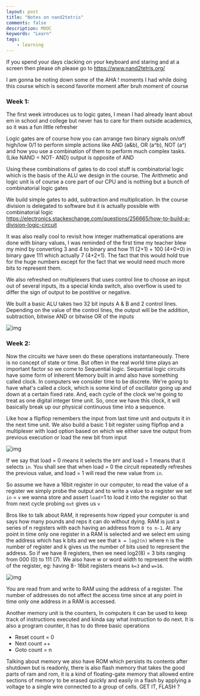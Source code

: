 ```yaml
---
layout: post
title: "Notes on nand2tetris"
comments: false
description: MOOC 
keywords: "Learn"
tags:
    - learning
---
```


If you spend your days clacking on your keyboard and staring and at a screen then please oh please go to <https://www.nand2tetris.org/>

I am gonna be noting down some of the AHA ! moments I had while doing this course which is second favorite moment after bruh moment of course 


### Week 1: 

The first week introduces us to logic gates, I mean I had already leant about em in school and college but never has to care for them outside academics, so it was a fun little refresher 

Logic gates are of course how you can arrange two binary signals on/off high/low 0/1  to perform simple actions like AND (a&b), OR (a^b), NOT (a^) and how you use a combination of them to perform much complex tasks. (Like NAND = NOT- AND) output is opposite of AND

Using these combinations of gates to do cool stuff is combinatorial logic which is the basis of the ALU we design in the course. The Arithmetic and logic unit is of course a core part of our CPU and is nothing but a bunch of combinatorial logic gates

We build simple gates to add, subtraction and multiplication. In the course division is delegated to software but it is actually possible with combinatorial logic <https://electronics.stackexchange.com/questions/256665/how-to-build-a-division-logic-circuit>

It was also really cool to revisit how integer mathematical operations are done with binary values, I was reminded of the first time my teacher blew my mind by converting 3 and 4 to binary and how 11 (2+1) + 100 (4+0+0) in binary gave 111 which actually 7 (4+2+1). The fact that this would hold true for the huge numbers except for the fact that we would need much more bits to represent them.

We also refreshed on multiplexers that uses control line to choose an input out of several inputs, its a special kinda switch, also overflow is used to differ the sign of output to be postitive or negative.

We built a basic ALU takes two 32 bit inputs A & B and 2 control lines. Depending on the value of the control lines, the output will be the addition, subtraction, bitwise AND or bitwise OR of the inputs

![img](http://www.csc.villanova.edu/~mdamian/Past/csc2400fa13/assign/Figs/aluiface.gif)


### Week 2:

Now the circuits we have seen do these operations instantaneously. There is no concept of state or time. But often in the real world time plays an important factor so we come to Sequential logic. Sequential logic circuits have some form of inherent Memory built in amd also have something called clock. In computers we consider time to be discrete. We're going to have what's called a clock, which is some kind of of oscillator going up and down at a certain fixed rate. And, each cycle of the clock we're going to treat as one digital integer time unit. So, once we have this clock, it will basically break up our physical continuous time into a sequence.

Like how a flipflop remembers the input from last time unit and outputs it in the next time unit. We also build a basic 1 bit register using flipflop and a multiplexer with load option based on which we either save tne output from previous execution or load the new bit from input 

![img](https://i.stack.imgur.com/XjmZNm.png)

If we say that load = 0 means it selects the `DFF` and load = 1 means that it selects `in`. You shall see that when load = 0 the circuit repeatedly refreshes the previous value, and load = 1 will read the new value from `in`.

So assume we have a 16bit register in our computer, to read the value of a register we simply probe the output and to write a value to a register we set `in` = `v` we wanna store and assert `load`=1 to load it into the register so that from next cycle probing `out` gives us `v`

Bros like to talk about RAM, it represents how ripped your computer is and says how many pounds and reps it can do without dying. RAM is just a series of n registers with each having an address from `0 to n-1`. At any point in time only one register in a RAM is selected and we select em using the address which has k bits and we see that `k = log2(n)` where n is the number of register and k gives us the number of bits used to represent the address. So if we have 8 registers, then we need log2(8) = 3 bits ranging from 000 (0) to 111 (7). We also have w or word width to represent the width of the register, eg: having 8- 16bit registers means `k=3` and `w=16`.

![img](https://i.imgur.com/hjGNAuo.png)

You are read from and write to RAM using the address of a register. The number of addresses do not affect the access time since at any point in time only one address in a RAM is accessed.

Another memory unit is the counters, In computers it can be used to keep track of instructions executed and kinda say what instruction to do next. It is also a program counter, it has to do three basic operations 

- Reset count = 0
- Next  count ++
- Goto  count = n

Talking about memory we also have ROM which persists its contents after shutdown but is readonly, there is also flash memory that takes the good parts of ram and rom, it is a kind of floating-gate memory that allowed entire sections of memory to be erased quickly and easily in a flash by applying a voltage to a single wire connected to a group of cells. GET IT, FLASH ? 